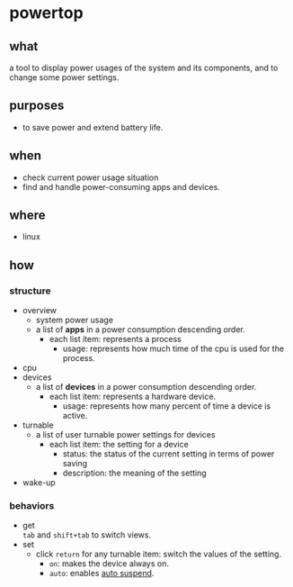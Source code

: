 # powertop

## what

a tool to display power usages of the system and its components, and to change some power settings.

## purposes

- to save power and extend battery life.

## when

- check current power usage situation
- find and handle power-consuming apps and devices.

## where

- linux

## how

### structure

- overview
    - system power usage
    - a list of **apps** in a power consumption descending order. 
        - each list item: represents a process
            - usage: represents how much time of the cpu is used for the process.
- cpu
- devices 
    - a list of **devices** in a power consumption descending order.
        - each list item: represents a hardware device.
            - usage: represents how many percent of time a device is active.
- turnable
    - a list of user turnable power settings for devices
        - each list item: the setting for a device
            - status: the status of the current setting in terms of power saving
            - description: the meaning of the setting
- wake-up

### behaviors

- get    
    `tab` and `shift+tab` to switch views.
- set
    - click `return` for any turnable item: switch the values of the setting.
        - `on`: makes the device always on.
        - `auto`: enables [auto suspend](https://www.kernel.org/doc/html/v4.16/driver-api/usb/power-management.html).